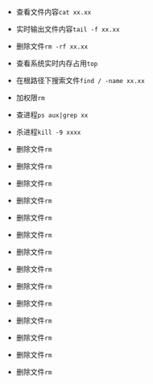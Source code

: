 - 查看文件内容`cat xx.xx`
- 实时输出文件内容`tail -f xx.xx`
- 删除文件`rm -rf xx.xx`
- 查看系统实时内存占用`top`
- 在根路径下搜索文件`find / -name xx.xx`





- 加权限`rm`
- 查进程`ps aux|grep xx`
- 杀进程`kill -9 xxxx`
- 删除文件`rm`
- 删除文件`rm`
- 删除文件`rm`
- 删除文件`rm`
- 删除文件`rm`
- 删除文件`rm`
- 删除文件`rm`
- 删除文件`rm`
- 删除文件`rm`
- 删除文件`rm`
- 删除文件`rm`
- 删除文件`rm`
- 删除文件`rm`
- 删除文件`rm`
